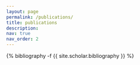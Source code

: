 ```yaml
---
layout: page
permalink: /publications/
title: publications
description: 
nav: true
nav_order: 2
---
```


<!-- _pages/publications.md -->

<div class="publications">

{% bibliography -f {{ site.scholar.bibliography }} %}

</div>
